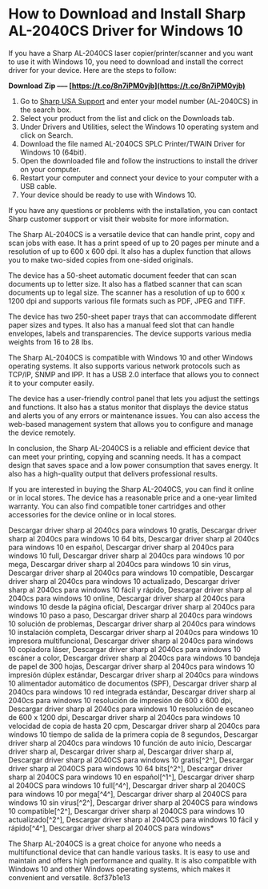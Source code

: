 # How to Download and Install Sharp AL-2040CS Driver for Windows 10
 
If you have a Sharp AL-2040CS laser copier/printer/scanner and you want to use it with Windows 10, you need to download and install the correct driver for your device. Here are the steps to follow:
 
**Download Zip ––– [https://t.co/8n7iPM0vjb](https://t.co/8n7iPM0vjb)**


 
1. Go to [Sharp USA Support](https://www.sharpusa.com/Support/ProductDetail.aspx?model=AL-2040CS) and enter your model number (AL-2040CS) in the search box.
2. Select your product from the list and click on the Downloads tab.
3. Under Drivers and Utilities, select the Windows 10 operating system and click on Search.
4. Download the file named AL-2040CS SPLC Printer/TWAIN Driver for Windows 10 (64bit).
5. Open the downloaded file and follow the instructions to install the driver on your computer.
6. Restart your computer and connect your device to your computer with a USB cable.
7. Your device should be ready to use with Windows 10.

If you have any questions or problems with the installation, you can contact Sharp customer support or visit their website for more information.

The Sharp AL-2040CS is a versatile device that can handle print, copy and scan jobs with ease. It has a print speed of up to 20 pages per minute and a resolution of up to 600 x 600 dpi. It also has a duplex function that allows you to make two-sided copies from one-sided originals.
 
The device has a 50-sheet automatic document feeder that can scan documents up to letter size. It also has a flatbed scanner that can scan documents up to legal size. The scanner has a resolution of up to 600 x 1200 dpi and supports various file formats such as PDF, JPEG and TIFF.
 
The device has two 250-sheet paper trays that can accommodate different paper sizes and types. It also has a manual feed slot that can handle envelopes, labels and transparencies. The device supports various media weights from 16 to 28 lbs.

The Sharp AL-2040CS is compatible with Windows 10 and other Windows operating systems. It also supports various network protocols such as TCP/IP, SNMP and IPP. It has a USB 2.0 interface that allows you to connect it to your computer easily.
 
The device has a user-friendly control panel that lets you adjust the settings and functions. It also has a status monitor that displays the device status and alerts you of any errors or maintenance issues. You can also access the web-based management system that allows you to configure and manage the device remotely.
 
In conclusion, the Sharp AL-2040CS is a reliable and efficient device that can meet your printing, copying and scanning needs. It has a compact design that saves space and a low power consumption that saves energy. It also has a high-quality output that delivers professional results.

If you are interested in buying the Sharp AL-2040CS, you can find it online or in local stores. The device has a reasonable price and a one-year limited warranty. You can also find compatible toner cartridges and other accessories for the device online or in local stores.
 
Descargar driver sharp al 2040cs para windows 10 gratis,  Descargar driver sharp al 2040cs para windows 10 64 bits,  Descargar driver sharp al 2040cs para windows 10 en español,  Descargar driver sharp al 2040cs para windows 10 full,  Descargar driver sharp al 2040cs para windows 10 por mega,  Descargar driver sharp al 2040cs para windows 10 sin virus,  Descargar driver sharp al 2040cs para windows 10 compatible,  Descargar driver sharp al 2040cs para windows 10 actualizado,  Descargar driver sharp al 2040cs para windows 10 fácil y rápido,  Descargar driver sharp al 2040cs para windows 10 online,  Descargar driver sharp al 2040cs para windows 10 desde la página oficial,  Descargar driver sharp al 2040cs para windows 10 paso a paso,  Descargar driver sharp al 2040cs para windows 10 solución de problemas,  Descargar driver sharp al 2040cs para windows 10 instalación completa,  Descargar driver sharp al 2040cs para windows 10 impresora multifuncional,  Descargar driver sharp al 2040cs para windows 10 copiadora láser,  Descargar driver sharp al 2040cs para windows 10 escáner a color,  Descargar driver sharp al 2040cs para windows 10 bandeja de papel de 300 hojas,  Descargar driver sharp al 2040cs para windows 10 impresión dúplex estándar,  Descargar driver sharp al 2040cs para windows 10 alimentador automático de documentos (SPF),  Descargar driver sharp al 2040cs para windows 10 red integrada estándar,  Descargar driver sharp al 2040cs para windows 10 resolución de impresión de 600 x 600 dpi,  Descargar driver sharp al 2040cs para windows 10 resolución de escaneo de 600 x 1200 dpi,  Descargar driver sharp al 2040cs para windows 10 velocidad de copia de hasta 20 cpm,  Descargar driver sharp al 2040cs para windows 10 tiempo de salida de la primera copia de 8 segundos,  Descargar driver sharp al 2040cs para windows 10 función de auto inicio,  Descargar driver sharp al,  Descargar driver sharp al,  Descargar driver sharp al,  Descargar driver sharp al 2040CS para windows 10 gratis[^2^],  Descargar driver sharp al 2040CS para windows 10 64 bits[^2^],  Descargar driver sharp al 2040CS para windows 10 en español[^1^],  Descargar driver sharp al 2040CS para windows 10 full[^4^],  Descargar driver sharp al 2040CS para windows 10 por mega[^4^],  Descargar driver sharp al 2040CS para windows 10 sin virus[^2^],  Descargar driver sharp al 2040CS para windows 10 compatible[^2^],  Descargar driver sharp al 2040CS para windows 10 actualizado[^2^],  Descargar driver sharp al 2040CS para windows 10 fácil y rápido[^4^],  Descargar driver sharp al 2040CS para windows\*
 
The Sharp AL-2040CS is a great choice for anyone who needs a multifunctional device that can handle various tasks. It is easy to use and maintain and offers high performance and quality. It is also compatible with Windows 10 and other Windows operating systems, which makes it convenient and versatile.
 8cf37b1e13
 
